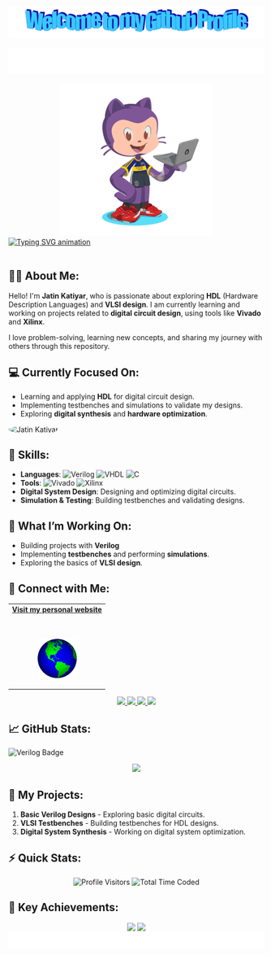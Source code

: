 <!-- "Hero" Header -->
<div align="left">
  <img src="https://github.com/VLSIJEXA/personal_note/blob/main/welcome.png" style="max-width: 100%;" alt="Welcome to my Github Profile" />
  <br />
  <br />
  <img height="50" alt="My Name is Jatin and I like HDL" src="https://raw.githubusercontent.com/VLSIJEXA/personal_note/main/personal_note.svg" />
  <br />
  <br />
  <div align="center">
  <img src="https://raw.githubusercontent.com/darostegui/darostegui/main/octocat-moving.gif" alt="Octocat GIF" width="300" />
</div>

  <!-- Typing SVG animation -->
  <a href="https://git.io/typing-svg">
    <img src="https://readme-typing-svg.demolab.com?font=Fira+Code&pause=1000&color=F728F2&width=435&lines=Open+Source+Contributor+%40+VLSIJEXA" alt="Typing SVG animation" />
  </a>

  <br />
  <br />

##  🙋‍♂️ **About Me**:

Hello! I'm **Jatin Katiyar**,  who is passionate about exploring **HDL** (Hardware Description Languages) and **VLSI design**. I am currently learning and working on projects related to **digital circuit design**, using tools like **Vivado** and **Xilinx**. 

I love problem-solving, learning new concepts, and sharing my journey with others through this repository.

## 💻 **Currently Focused On**:
- Learning and applying **HDL** for digital circuit design.
- Implementing testbenches and simulations to validate my designs.
- Exploring **digital synthesis** and **hardware optimization**.


<img src="https://avatars.githubusercontent.com/u/66388388?v=4" alt="Jatin Katiyar" width="150" style="border-radius:50%;">


## 🚀 **Skills**:

- **Languages**: ![Verilog](https://img.shields.io/badge/Verilog-343F47?style=for-the-badge&logo=verilog&logoColor=white) ![VHDL](https://img.shields.io/badge/VHDL-0A1D2D?style=for-the-badge&logo=vhdl&logoColor=white) ![C](https://img.shields.io/badge/C-00599C?style=for-the-badge&logo=c&logoColor=white)
- **Tools**: ![Vivado](https://img.shields.io/badge/Vivado-000000?style=for-the-badge&logo=vivado&logoColor=white) ![Xilinx](https://img.shields.io/badge/Xilinx-FF6F00?style=for-the-badge&logo=xilinx&logoColor=white)
- **Digital System Design**: Designing and optimizing digital circuits.
- **Simulation & Testing**: Building testbenches and validating designs.

## 🌱 **What I’m Working On**:

- Building projects with **Verilog**
- Implementing **testbenches** and performing **simulations**.
- Exploring the basics of **VLSI design**.

## 🔗 **Connect with Me**:
<table width="100%" align="center">
<tr>
<td align="center">
<a href="https://cleverx.com/@JATIN-KATIYAR">
<strong>Visit my personal website </strong>
<br />
<br />
<br />

<p>

<img alt="Globe" height="80" src="https://github.com/VLSIJEXA/personal_note/blob/main/globe.gif">
</a>
</p>

</td>
</tr>
</table>


<div align="center">
  <a href="https://www.linkedin.com/in/jatin-k-8427102bb?utm_source=share&utm_campaign=share_via&utm_content=profile&utm_medium=android_app">
    <img src="https://img.shields.io/badge/LinkedIn-%230077B5.svg?&style=for-the-badge&logo=linkedin&logoColor=white" />
  </a>
  <a href="https://cleverx.com/@JATIN-KATIYAR">
    <img src="https://img.shields.io/badge/CleverX-%2310a37f.svg?&style=for-the-badge&logo=cleverx&logoColor=white" />
  </a>
  <a href="https://www.scribd.com/user/572364691/Jatin-katiyar">
    <img src="https://img.shields.io/badge/Scribd-%23FF6F00.svg?&style=for-the-badge&logo=scribd&logoColor=white" />
  </a>
 <a href="mailto:katiyarjatin943@gmail.com">
    <img src="https://img.shields.io/badge/Email-%23D14836.svg?&style=for-the-badge&logo=gmail&logoColor=white" />
  </a>
</div>

## 📈 **GitHub Stats**:

![Verilog Badge](https://img.shields.io/badge/Language-Verilog-blue?style=for-the-badge&logo=verilog&logoColor=white)

<div align="center">
  <img src="https://github-readme-stats.vercel.app/api?username=VLSIJEXA&show_icons=true&theme=radical" />
</div>


## 🔭 **My Projects**:

1. **Basic Verilog Designs** - Exploring basic digital circuits.
2. **VLSI Testbenches** - Building testbenches for HDL designs.
3. **Digital System Synthesis** - Working on digital system optimization.
## ⚡ **Quick Stats**:

<div align="center">
  <!-- Profile Visitors Count -->
  <img src="https://img.shields.io/badge/Profile%20Visitors-2500-blue?style=for-the-badge&logo=github&logoColor=white" alt="Profile Visitors"/>

  <!-- Total Time Coded -->
  <img src="https://img.shields.io/badge/Total%20Time%20Coded-120%20hrs-yellow?style=for-the-badge&logo=clock&logoColor=white" alt="Total Time Coded"/>
</div>

## 🎯 **Key Achievements**:

<div align="center">
  <img src="https://img.shields.io/badge/Repositories-12-green?style=flat&logo=github&logoColor=white" />
  <img src="https://img.shields.io/badge/Stars-11-yellow?style=flat&logo=github&logoColor=white" />
</div>
 <!-- Updated SVG from raw URL -->
  <img src="https://github.com/VLSIJEXA/personal_note/blob/main/marquee.svg" alt="Marquee SVG" style="max-width: 100%;" />

  <br />
  <br />
